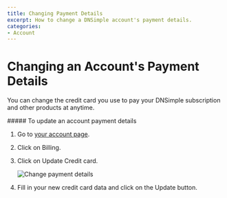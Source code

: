 ```yaml
---
title: Changing Payment Details
excerpt: How to change a DNSimple account's payment details.
categories:
- Account
---
```


# Changing an Account's Payment Details

You can change the credit card you use to pay your DNSimple subscription and other products at anytime.

<div class="section-steps" markdown="1">
##### To update an account payment details

1. Go to [your account page](https://dnsimple.com/account).
1. Click on <label>Billing</label>.
1. Click on <label>Update Credit card</label>.

     ![Change payment details](/files/account-billing-change-payment-link.png)

1. Fill in your new credit card data and click on the <label>Update</label> button.
</div>

